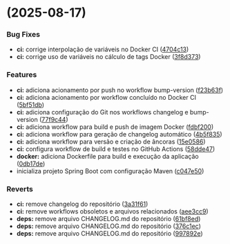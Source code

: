 #  (2025-08-17)


### Bug Fixes

* **ci:** corrige interpolação de variáveis no Docker CI ([4704c13](https://github.com/da0hn/poc-semantic-versioning/commit/4704c134e3cc113dcd15e28b0b31f85069506e12))
* **ci:** corrige uso de variáveis no cálculo de tags Docker ([3f8d373](https://github.com/da0hn/poc-semantic-versioning/commit/3f8d37389d381b5955d448580dfb14320022d87f))


### Features

* **ci:** adiciona acionamento por push no workflow bump-version ([f23b63f](https://github.com/da0hn/poc-semantic-versioning/commit/f23b63fe163aa073131d83c7e91028f74c64e8a9))
* **ci:** adiciona acionamento por workflow concluído no Docker CI ([5bf51db](https://github.com/da0hn/poc-semantic-versioning/commit/5bf51db339ad420985932f1613a7c6fd0711255a))
* **ci:** adiciona configuração do Git nos workflows changelog e bump-version ([77f9c44](https://github.com/da0hn/poc-semantic-versioning/commit/77f9c4440c214b7f33268b76ba41116dfc25371b))
* **ci:** adiciona workflow para build e push de imagem Docker ([fdbf200](https://github.com/da0hn/poc-semantic-versioning/commit/fdbf2005331c25e93960484ab676e9a746ea7d8c))
* **ci:** adiciona workflow para geração de changelog automático ([4b5f835](https://github.com/da0hn/poc-semantic-versioning/commit/4b5f83543efabc9ba9dfea07a005007cd234fbcf))
* **ci:** adiciona workflow para versão e criação de âncoras ([15e0586](https://github.com/da0hn/poc-semantic-versioning/commit/15e058622527da3534894f361fe41a7e1c26be13))
* **ci:** configura workflow de build e testes no GitHub Actions ([58dde47](https://github.com/da0hn/poc-semantic-versioning/commit/58dde47d1379f614d5843ead15e4c6b292dd33e1))
* **docker:** adiciona Dockerfile para build e execução da aplicação ([0db17de](https://github.com/da0hn/poc-semantic-versioning/commit/0db17de1f0b5db490c3cb5b916dda66f87d9e285))
* inicializa projeto Spring Boot com configuração Maven ([c047e50](https://github.com/da0hn/poc-semantic-versioning/commit/c047e502d22f75d0667ab7375a5f40d569feb7fd))


### Reverts

* **ci:** remove changelog do repositório ([3a31f61](https://github.com/da0hn/poc-semantic-versioning/commit/3a31f613150ac84cffbe1d95455f3f511c043916))
* **ci:** remove workflows obsoletos e arquivos relacionados ([aee3cc9](https://github.com/da0hn/poc-semantic-versioning/commit/aee3cc9893ec51818935e76ceab6be5bf001088f))
* **deps:** remove arquivo CHANGELOG.md do repositório ([61bf8ed](https://github.com/da0hn/poc-semantic-versioning/commit/61bf8edce463499859e12e6650ba666e782d21ac))
* **deps:** remove arquivo CHANGELOG.md do repositório ([376c1ec](https://github.com/da0hn/poc-semantic-versioning/commit/376c1ec44f1f9c65d163757c7aefe3a45519e0e8))
* **deps:** remove arquivo CHANGELOG.md do repositório ([997892e](https://github.com/da0hn/poc-semantic-versioning/commit/997892edb0867c63f0196c2a6a925c017958f722))



